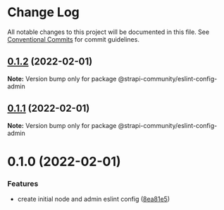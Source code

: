 # Change Log

All notable changes to this project will be documented in this file.
See [Conventional Commits](https://conventionalcommits.org) for commit guidelines.

## [0.1.2](https://github.com/strapi-community/eslint-config/compare/v0.1.1...v0.1.2) (2022-02-01)

**Note:** Version bump only for package @strapi-community/eslint-config-admin





## [0.1.1](https://github.com/strapi-community/eslint-config/compare/v0.1.0...v0.1.1) (2022-02-01)

**Note:** Version bump only for package @strapi-community/eslint-config-admin





# 0.1.0 (2022-02-01)


### Features

* create initial node and admin eslint config ([8ea81e5](https://github.com/strapi-community/eslint-config/commit/8ea81e5faa662ad03b7fef6cf09eddcb05329ba7))
